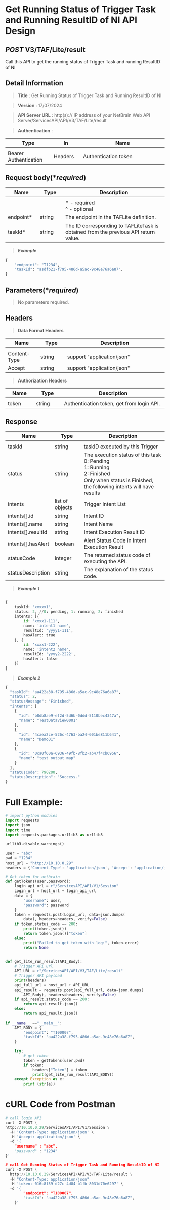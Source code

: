 
# Get Running Status of Trigger Task and Running ResultID of NI API Design

## ***POST*** V3/TAF/Lite/result
Call this API to get the running status of Trigger Task and running ResultID of NI

## Detail Information

> **Title** : Get Running Status of Trigger Task and Running ResultID of NI<br>

> **Version** : 17/07/2024

> **API Server URL** : http(s):// IP address of your NetBrain Web API Server/ServicesAPI/API/V3/TAF/Lite/result

> **Authentication** : 

|**Type**|**In**|**Name**|
|------|------|------|
|<img width=100/>|<img width=100/>|<img width=500/>|
|Bearer Authentication| Headers | Authentication token | 

## Request body(****required***)
|**Name**|**Type**|**Description**|
|------|------|------|
|<img width=100/>|<img width=100/>|<img width=500/>|
|||* - required<br />^ - optional|
|endpoint*|string|The endpoint in the TAFLite definition. |
|taskId*|string|The ID corresponding to TAFLiteTask is obtained from the previous API return value. |


> ***Example***
```python
{
    "endpoint": "T1234",
    "taskId": "asdfb21-f795-486d-a5ac-9c48e76a6a87",
}
```

## Parameters(****required***)
>No parameters required.


## Headers

> **Data Format Headers**

|**Name**|**Type**|**Description**|
|------|------|------|
|<img width=100/>|<img width=100/>|<img width=500/>|
| Content-Type | string  | support "application/json" |
| Accept | string  | support "application/json" |

> **Authorization Headers**

|**Name**|**Type**|**Description**|
|------|------|------|
|<img width=100/>|<img width=100/>|<img width=500/>|
| token | string  | Authentication token, get from login API. |

## Response

|**Name**|**Type**|**Description**|
|------|------|------|
|<img width=100/>|<img width=100/>|<img width=500/>|
|taskId|string|taskID executed by this Trigger|
|status|string|The execution status of this task <br />0: Pending <br />1: Running <br />2: Finished <br />Only when status is Finished, the following intents will have results|
|intents|list of objects|Trigger Intent List|
|intents[].id|string|Intent ID|
|intents[].name|string|Intent Name|
|intents[].resultId|string|Intent Execution Result ID|
|intents[].hasAlert|boolean|Alert Status Code in Intent Execution Result|
|statusCode| integer | The returned status code of executing the API.  |
|statusDescription| string | The explanation of the status code.  |

> ***Example 1***
```python

{
    taskId: 'xxxxx1',
    status: 2, //0: pending, 1: running, 2: finished
    intents: [{
        id: 'xxxx1-111',
        name: 'intent1 name',
        resultId: 'yyyy1-111',
        hasAlert: true
    }, {
        id: 'xxxx1-222',
        name: 'intent2 name',
        resultId: 'yyyy2-2222',
        hasAlert: false
    }]
}
```


> ***Example 2***
```python
{
  "taskId": "aa422a38-f795-486d-a5ac-9c48e76a6a87",
  "status": 2,
  "statusMessage": "Finished",
  "intents": [
    {
      "id": "b8db8ae9-ef2d-5d6b-0ddd-5110bec4347a",
      "name": "TestDataView0001"
    },
    {
      "id": "4caea2ce-526c-4763-ba24-601be811b641",
      "name": "Demo01"
    },
    {
      "id": "0ca0f60a-6936-49fb-8fb2-ab47f4cb6956",
      "name": "test output map"
    }
  ],
  "statusCode": 790200,
  "statusDescription": "Success."
}
```

# Full Example:

```python
# import python modules 
import requests
import json
import time
import requests.packages.urllib3 as urllib3
 
urllib3.disable_warnings()
 
user = "abc"
pwd = "1234"
host_url = "http://10.10.0.29"
headers = {'Content-Type': 'application/json', 'Accept': 'application/json'}

# Get token for netbrain
def getTokens(user,password):
    login_api_url = r"/ServicesAPI/API/V1/Session"
    Login_url = host_url + login_api_url
    data = {
        "username": user,
        "password": password
    }
    token = requests.post(Login_url, data=json.dumps(
        data), headers=headers, verify=False)
    if token.status_code == 200:
        print(token.json())
        return token.json()["token"]
    else:
        print("Failed to get token with log:", token.error)
        return None

 
def get_lite_run_result(API_Body):
    # Trigger API url
    API_URL = r"/ServicesAPI/API/V3/TAF/Lite/result"
    # Trigger API payload
    print(headers)
    api_full_url = host_url + API_URL
    api_result = requests.post(api_full_url, data=json.dumps(
        API_Body), headers=headers, verify=False)
    if api_result.status_code == 200:
        return api_result.json()
    else:
        return api_result.json()
 
if __name__ =="__main__":
    API_BODY = {
        "endpoint": "T100007",
        "taskId": "aa422a38-f795-486d-a5ac-9c48e76a6a87",
    }

    try:
        # get token
        token = getTokens(user,pwd)
        if token:
            headers["Token"] = token
            print(get_lite_run_result(API_BODY))
    except Exception as e:
        print (str(e)) 


```

# cURL Code from Postman

```python
# call login API
curl -X POST \
http://10.10.0.29/ServicesAPI/API/V1/Session \
  -H 'Content-Type: application/json' \
  -H 'Accept: application/json' \
  -d '{
    "username" : "abc",
    "password" : "1234"  
}'

# call Get Running Status of Trigger Task and Running ResultID of NI
curl -X POST \
  http://10.10.0.29/ServicesAPI/API/V3/TAF/Lite/result \
  -H "Content-Type: application/json"
  -H 'token: 016c8f59-d27c-4d84-b1fb-8031d70e6297' \
  -d '{
        "endpoint": "T100007",
        "taskId": "aa422a38-f795-486d-a5ac-9c48e76a6a87",
    }'
```
